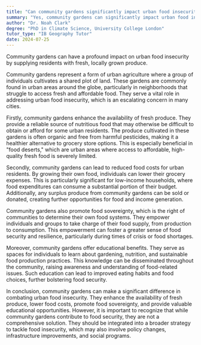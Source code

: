 ```yaml
---
title: "Can community gardens significantly impact urban food insecurity?"
summary: "Yes, community gardens can significantly impact urban food insecurity by providing fresh, locally grown produce to residents."
author: "Dr. Noah Clark"
degree: "PhD in Climate Science, University College London"
tutor_type: "IB Geography Tutor"
date: 2024-07-25
---
```


Community gardens can have a profound impact on urban food insecurity by supplying residents with fresh, locally grown produce.

Community gardens represent a form of urban agriculture where a group of individuals cultivates a shared plot of land. These gardens are commonly found in urban areas around the globe, particularly in neighborhoods that struggle to access fresh and affordable food. They serve a vital role in addressing urban food insecurity, which is an escalating concern in many cities.

Firstly, community gardens enhance the availability of fresh produce. They provide a reliable source of nutritious food that may otherwise be difficult to obtain or afford for some urban residents. The produce cultivated in these gardens is often organic and free from harmful pesticides, making it a healthier alternative to grocery store options. This is especially beneficial in "food deserts," which are urban areas where access to affordable, high-quality fresh food is severely limited.

Secondly, community gardens can lead to reduced food costs for urban residents. By growing their own food, individuals can lower their grocery expenses. This is particularly significant for low-income households, where food expenditures can consume a substantial portion of their budget. Additionally, any surplus produce from community gardens can be sold or donated, creating further opportunities for food and income generation.

Community gardens also promote food sovereignty, which is the right of communities to determine their own food systems. They empower individuals and groups to take charge of their food supply, from production to consumption. This empowerment can foster a greater sense of food security and resilience, particularly during times of crisis or food shortages.

Moreover, community gardens offer educational benefits. They serve as spaces for individuals to learn about gardening, nutrition, and sustainable food production practices. This knowledge can be disseminated throughout the community, raising awareness and understanding of food-related issues. Such education can lead to improved eating habits and food choices, further bolstering food security.

In conclusion, community gardens can make a significant difference in combating urban food insecurity. They enhance the availability of fresh produce, lower food costs, promote food sovereignty, and provide valuable educational opportunities. However, it is important to recognize that while community gardens contribute to food security, they are not a comprehensive solution. They should be integrated into a broader strategy to tackle food insecurity, which may also involve policy changes, infrastructure improvements, and social programs.
    